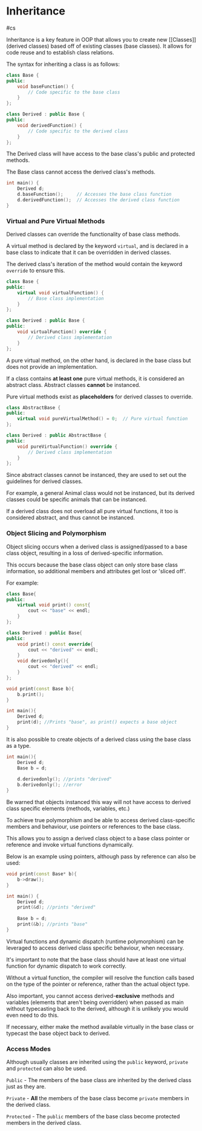 # Inheritance
#cs 


Inheritance is a key feature in OOP that allows you to create new [[Classes]] (derived classes) based off of existing classes (base classes). It allows for code reuse and to establish class relations.

The syntax for inheriting a class is as follows:

```c++
class Base {
public:
    void baseFunction() {
        // Code specific to the base class
    }
};

class Derived : public Base {
public:
    void derivedFunction() {
        // Code specific to the derived class
    }
};
```

The Derived class will have access to the base class's public and protected methods. 

The Base class cannot access the derived class's methods. 

```c++
int main() {
    Derived d;
    d.baseFunction();     // Accesses the base class function
    d.derivedFunction();  // Accesses the derived class function
}
```

### Virtual and Pure Virtual Methods

Derived classes can override the functionality of base class methods. 

A virtual method is declared by the keyword `virtual`, and is declared in a base class to indicate that it can be overridden in derived classes. 

The derived class's iteration of the method would contain the keyword `override` to ensure this.

```c++
class Base {
public:
    virtual void virtualFunction() {
        // Base class implementation
    }
};

class Derived : public Base {
public:
    void virtualFunction() override {
        // Derived class implementation
    }
};
```

A pure virtual method, on the other hand, is declared in the base class but does not provide an implementation. 

If a class contains **at least one** pure virtual methods, it is considered an abstract class. Abstract classes **cannot** be instanced. 

Pure virtual methods exist as **placeholders** for derived classes to override.

```c++
class AbstractBase {
public:
    virtual void pureVirtualMethod() = 0;  // Pure virtual function
};

class Derived : public AbstractBase {
public:
    void pureVirtualFunction() override {
        // Derived class implementation
    }
};
```

Since abstract classes cannot be instanced, they are used to set out the guidelines for derived classes. 

For example, a general Animal class would not be instanced, but its derived classes could be specific animals that can be instanced.

If a derived class does not overload all pure virtual functions, it too is considered abstract, and thus cannot be instanced.

### Object Slicing and Polymorphism

Object slicing occurs when a derived class is assigned/passed to a base class object, resulting in a loss of derived-specific information. 

This occurs because the base class object can only store base class information, so additional members and attributes get lost or 'sliced off'.

For example:

```c++
class Base{
public:
	virtual void print() const{
		cout << "base" << endl;
	}
};

class Derived : public Base{
public:
	void print() const override{
		cout << "derived" << endl;
	}
	void derivedonly(){
		cout << "derived" << endl;
	}
};

void print(const Base b){
	b.print();
}

int main(){
	Derived d;
	print(d); //Prints "base", as print() expects a base object
}
```

It is also possible to create objects of a derived class using the base class as a type.

```c++
int main(){
	Derived d;
	Base b = d;
	
	d.derivedonly(); //prints "derived"
	b.derivedonly(); //error
}
```

Be warned that objects instanced this way will not have access to derived class specific elements (methods, variables, etc.)

To achieve true polymorphism and be able to access derived class-specific members and behaviour, use pointers or references to the base class.

This allows you to assign a derived class object to a base class pointer or reference and invoke virtual functions dynamically.

Below is an example using pointers, although pass by reference can also be used:

```c++
void print(const Base* b){
	b->draw();
}

int main() {
	Derived d;
	print(&d); //prints "derived"
	
	Base b = d;
	print(&b); //prints "base"
}
```

Virtual functions and dynamic dispatch (runtime polymorphism) can be leveraged to access derived class specific behaviour, when necessary.

It's important to note that the base class should have at least one virtual function for dynamic dispatch to work correctly. 

Without a virtual function, the compiler will resolve the function calls based on the type of the pointer or reference, rather than the actual object type.

Also important, you cannot access derived-**exclusive** methods and variables (elements that aren't being overridden) when passed as main without typecasting back to the derived, although it is unlikely you would even need to do this. 

If necessary, either make the method available virtually in the base class or typecast the base object back to derived. 

### Access Modes

Although usually classes are inherited using the `public` keyword, `private` and `protected` can also be used.

`Public` - The members of the base class are inherited by the derived class just as they are.

`Private` - **All** the members of the base class become `private` members in the derived class.

`Protected` - The `public` members of the base class become protected members in the derived class.
 


	